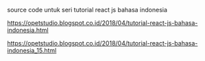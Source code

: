 source code untuk seri tutorial react js bahasa indonesia

https://opetstudio.blogspot.co.id/2018/04/tutorial-react-js-bahasa-indonesia.html

https://opetstudio.blogspot.co.id/2018/04/tutorial-react-js-bahasa-indonesia_15.html

